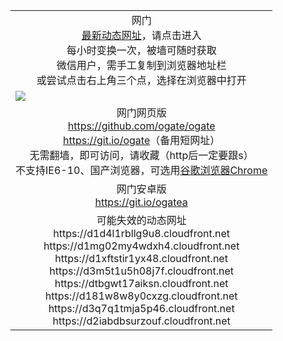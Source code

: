 ﻿<table>
  <tr></tr>
  <!--tr><td colspan=2 align=center><img src="https://cloud.githubusercontent.com/assets/11880933/13434984/f430fae2-e012-11e5-814f-c2df1e82b247.jpg" /></td></tr-->
  <tr><td colspan=2 align=center>网门<br/>
    <a href="d1ydgivc22ov56.cloudfront.net">最新动态网址</a>，请点击进入<br/>每小时变换一次，被墙可随时获取<br/>微信用户，需手工复制到浏览器地址栏<br>或尝试点击右上角三个点，选择在浏览器中打开
    <!--br>* IE6打开动态网址须在选项中勾选TLS 1.0--></td>
  </tr>
  <tr>
    <td colspan=2><a href="https://d1ydgivc22ov56.cloudfront.net" target="_blank"><img src="https://cloud.githubusercontent.com/assets/11880933/15631437/70d0a74e-259d-11e6-946f-6237b4b657bd.jpg" /></a></td> 
  </tr>
  <tr>
    <td colspan=2 align=center>网门网页版<br/>
      <a href="https://github.com/ogate/ogate/blob/master/README.md" target="_blank">https://github.com/ogate/ogate</a><br/>
      <a href="https://git.io/ogate" target="_blank">https://git.io/ogate</a>（备用短网址）<br>
      无需翻墙，即可访问，请收藏（http后一定要跟s）<br/>
      不支持IE6-10、国产浏览器，可选用<a href="https://d1ydgivc22ov56.cloudfront.net/ogUP.aspx?name=2A/ChromePortable.zip">谷歌浏览器Chrome</a></td>
  </tr>
  <tr>
    <td colspan=2 align=center>网门安卓版<br/><a href="https://d1ydgivc22ov56.cloudfront.net/ogUP.aspx?name=2A/oGate101.apk">https://git.io/ogatea</a></td>
  </tr>
  <tr>
  <tr>
    <td colspan=2 align=center>可能失效的动态网址
<br>https://d1d4l1rbllg9u8.cloudfront.net
<br>https://d1mg02my4wdxh4.cloudfront.net
<br>https://d1xftstir1yx48.cloudfront.net
<br>https://d3m5t1u5h08j7f.cloudfront.net
<br>https://dtbgwt17aiksn.cloudfront.net
<br>https://d181w8w8y0cxzg.cloudfront.net
<br>https://d3q7q1tmja5p46.cloudfront.net
<br>https://d2iabdbsurzouf.cloudfront.net
    </td>
  </tr>
</table>
